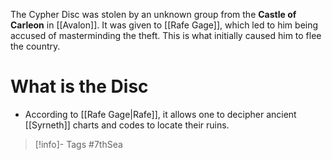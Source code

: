 The Cypher Disc was stolen by an unknown group from the **Castle of Carleon** in [[Avalon]].  It was given to [[Rafe Gage]], which led to him being accused of masterminding the theft.  This is what initially caused him to flee the country.

# What is the Disc
- According to [[Rafe Gage|Rafe]], it allows one to decipher ancient [[Syrneth]] charts and codes to locate their ruins.

> [!info]- Tags
> #7thSea 